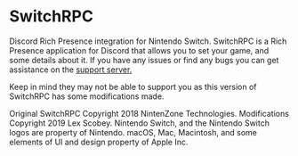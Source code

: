 # SwitchRPC
Discord Rich Presence integration for Nintendo Switch.
SwitchRPC is a Rich Presence application for Discord that allows you to set your game, and some details about it.
If you have any issues or find any bugs you can get assistance on the [support server.](https://discord.gg/NqG6pN9)

Keep in mind they may not be able to support you as this version of SwitchRPC has some modifications made.

Original SwitchRPC Copyright 2018 NintenZone Technologies. Modifications Copyright 2019 Lex Scobey. Nintendo Switch, and the Nintendo Switch logos are property of Nintendo. macOS, Mac, Macintosh, and some elements of UI and design property of Apple Inc.
